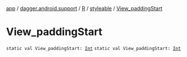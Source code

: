 [app](../../../index.md) / [dagger.android.support](../../index.md) / [R](../index.md) / [styleable](index.md) / [View_paddingStart](./-view_padding-start.md)

# View_paddingStart

`static val View_paddingStart: `[`Int`](https://kotlinlang.org/api/latest/jvm/stdlib/kotlin/-int/index.html)
`static val View_paddingStart: `[`Int`](https://kotlinlang.org/api/latest/jvm/stdlib/kotlin/-int/index.html)